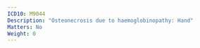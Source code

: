 ```yaml
---
ICD10: M9044
Description: "Osteonecrosis due to haemoglobinopathy: Hand"
Matters: No
Weight: 0
---
```


